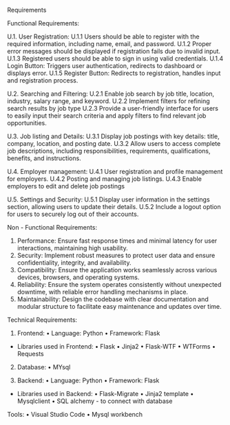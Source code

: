 Requirements

 Functional Requirements:

  U.1. User Registration:
    U.1.1 Users should be able to register with the required information, including name, email, and password.
    U.1.2 Proper error messages should be displayed if registration fails due to invalid input.
    U.1.3 Registered users should be able to sign in using valid credentials.
    U.1.4 Login Button: Triggers user authentication, redirects to dashboard or displays error.
    U.1.5 Register Button: Redirects to registration, handles input and registration process.
      
  U.2. Searching and Filtering:
    U.2.1 Enable job search by job title, location, industry, salary range, and keyword.
    U.2.2 Implement filters for refining search results by job type
    U.2.3 Provide a user-friendly interface for users to easily input their search criteria and apply filters to find relevant job opportunities.
      
  U.3. Job listing and Details:
    U.3.1 Display job postings with key details: title, company, location, and posting date.
    U.3.2 Allow users to access complete job descriptions, including responsibilities, requirements, qualifications, benefits, and instructions.
     
  U.4. Employer management:
    U.4.1 User registration and profile management for employers.
    U.4.2 Posting and managing job listings.
    U.4.3 Enable employers to edit and delete job postings

  U.5. Settings and Security:
    U.5.1 Display user information in the settings section, allowing users to update their details.
    U.5.2 Include a logout option for users to securely log out of their accounts.

 Non - Functional Requirements:

  1. Performance: Ensure fast response times and minimal latency for user interactions, maintaining high usability.
  2. Security: Implement robust measures to protect user data and ensure confidentiality, integrity, and availability.
  3. Compatibility: Ensure the application works seamlessly across various devices, browsers, and operating systems.
  4. Reliability: Ensure the system operates consistently without unexpected downtime, with reliable error handling mechanisms in place.
  5. Maintainability: Design the codebase with clear documentation and modular structure to facilitate easy maintenance and updates over time.



 Technical Requirements:

  1. Frontend:
    • Language: Python
    • Framework: Flask
  *	Libraries used in Frontend:
    • Flask
    • Jinja2
    • Flask-WTF
    • WTForms
    • Requests

  2. Database:
    • MYsql

  3. Backend:
    • Language: Python
    • Framework: Flask
  *	Libraries used in Backend:
    • Flask-Migrate
    • Jinja2 template
    • Mysqlclient
    • SQL alchemy - to connect with database

 Tools:
    • Visual Studio Code
    • Mysql workbench







   
